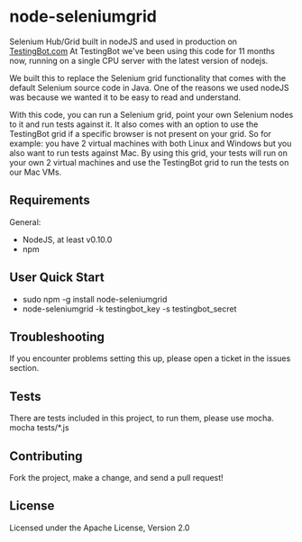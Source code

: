 node-seleniumgrid
=================

Selenium Hub/Grid built in nodeJS and used in production on [TestingBot.com](http://testingbot.com)
At TestingBot we've been using this code for 11 months now, running on a single CPU server with the latest version of nodejs.

We built this to replace the Selenium grid functionality that comes with the default Selenium source code in Java.
One of the reasons we used nodeJS was because we wanted it to be easy to read and understand.

With this code, you can run a Selenium grid, point your own Selenium nodes to it and run tests against it.
It also comes with an option to use the TestingBot grid if a specific browser is not present on your grid.
So for example: you have 2 virtual machines with both Linux and Windows but you also want to run tests against Mac.
By using this grid, your tests will run on your own 2 virtual machines and use the TestingBot grid to run the tests on our Mac VMs.

Requirements
------------

General:

* NodeJS, at least v0.10.0
* npm

User Quick Start
------------

* sudo npm -g install node-seleniumgrid
* node-seleniumgrid -k testingbot_key -s testingbot_secret

Troubleshooting
------------

If you encounter problems setting this up, please open a ticket in the issues section.

Tests
------------

There are tests included in this project, to run them, please use mocha.
    mocha tests/*.js

Contributing
------------
Fork the project, make a change, and send a pull request!

License
------------

Licensed under the Apache License, Version 2.0
